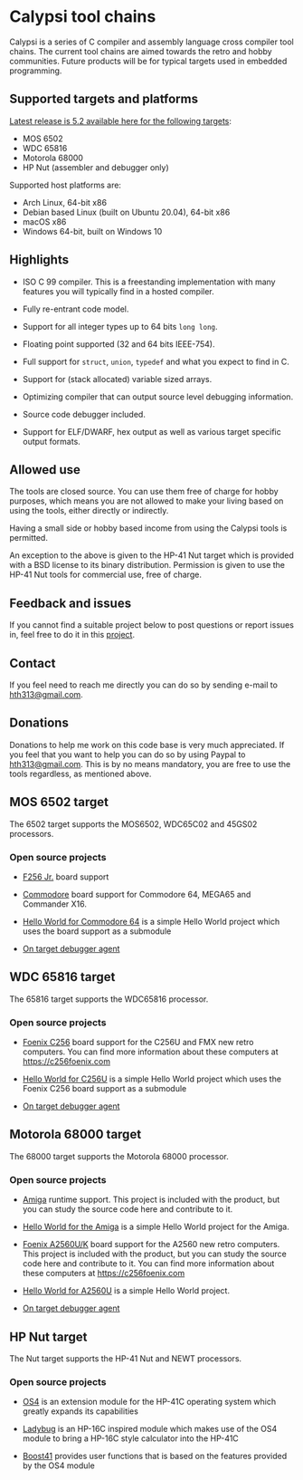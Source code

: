 # Calypsi tool chains

Calypsi is a series of C compiler and assembly language cross compiler
tool chains. The current tool chains are aimed towards the
retro and hobby communities. Future products will be for typical
targets used in embedded programming.

## Supported targets and platforms

[Latest release is 5.2 available here for the following targets](https://github.com/hth313/Calypsi-tool-chains/releases/tag/5.2):

* MOS 6502
* WDC 65816
* Motorola 68000
* HP Nut (assembler and debugger only)

Supported host platforms are:

* Arch Linux, 64-bit x86
* Debian based Linux (built on Ubuntu 20.04), 64-bit x86
* macOS x86
* Windows 64-bit, built on Windows 10

## Highlights

* ISO C 99 compiler. This is a freestanding
  implementation with many features you will typically find in a
  hosted compiler.

* Fully re-entrant code model.

* Support for all integer types up to 64 bits `long long`.

* Floating point supported (32 and 64 bits IEEE-754).

* Full support for `struct`, `union`, `typedef` and what you
  expect to find in C.

* Support for (stack allocated) variable sized arrays.

* Optimizing compiler that can output source level debugging
  information.

* Source code debugger included.

* Support for ELF/DWARF, hex output as well as various target specific
  output formats.

## Allowed use

The tools are closed source. You can use them free of charge for
hobby purposes, which means you are not allowed to make your living
based on using the tools, either directly or indirectly.

Having a small side or hobby based income from using the Calypsi
tools is permitted.

An exception to the above is given to the HP-41 Nut target which is
provided with a BSD license to its binary distribution.
Permission is given to use the HP-41 Nut tools for commercial use,
free of charge.

## Feedback and issues

If you cannot find a suitable project below to post questions or
report issues in, feel free to do it in this
[project](https://github.com/hth313/Calypsi-tool-chains).

## Contact

If you feel need to reach me directly you can do so by sending
e-mail to hth313@gmail.com.

## Donations

Donations to help me work on this code base is very much appreciated.
If you feel that you want to help you can do so by using Paypal to
hth313@gmail.com. This is by no means mandatory, you are free to use
the tools regardless, as mentioned above.

## MOS 6502 target

The 6502 target supports the MOS6502, WDC65C02 and 45GS02 processors.

### Open source projects

* [F256 Jr.](https://github.com/hth313/Calypsi-6502-Foenix) board support

* [Commodore](https://github.com/hth313/Calypsi-6502-Commodore) board support
  for Commodore 64, MEGA65 and Commander X16.

* [Hello World for Commodore 64](https://github.com/hth313/Calypsi-6502-hello-world)
  is a simple Hello World project which uses the board support as a submodule

* [On target debugger agent](https://github.com/hth313/Calypsi-remote-debug)

## WDC 65816 target

The 65816 target supports the WDC65816 processor.

### Open source projects

* [Foenix C256](https://github.com/hth313/Calypsi-65816-Foenix) board support
  for the C256U and FMX new retro computers. You can find more information
  about these computers at https://c256foenix.com

* [Hello World for C256U](https://github.com/hth313/Calypsi-65816-hello-world)
  is a simple Hello World project which uses the Foenix C256 board
  support as a submodule

* [On target debugger agent](https://github.com/hth313/Calypsi-remote-debug)

## Motorola 68000 target

The 68000 target supports the Motorola 68000 processor.

### Open source projects

* [Amiga](https://github.com/hth313/Calypsi-Amiga) runtime support. This project
  is included with the product, but you can study the source code here and
  contribute to it.

* [Hello World for the Amiga](https://github.com/hth313/Calypsi-Amiga-hello-world)
  is a simple Hello World project for the Amiga.

* [Foenix A2560U/K](https://github.com/hth313/Calypsi-m68k-Foenix) board support
  for the A2560 new retro computers.
  This project is included with the product, but you can study the source code here
  and contribute to it.
  You can find more information about these computers at https://c256foenix.com

* [Hello World for A2560U](https://github.com/hth313/Calypsi-m68k-hello-world)
  is a simple Hello World project.

* [On target debugger agent](https://github.com/hth313/Calypsi-remote-debug)

## HP Nut target

The Nut target supports the HP-41 Nut and NEWT processors.

### Open source projects

* [OS4](https://github.com/hth313/OS4) is an extension module for the
  HP-41C operating system which greatly expands its capabilities

* [Ladybug](https://github.com/hth313/ladybug) is an HP-16C inspired
  module which makes use of the OS4 module to bring a HP-16C style
  calculator into the HP-41C

* [Boost41](https://github.com/hth313/boost41) provides user functions
  that is based on the features provided by the OS4 module
